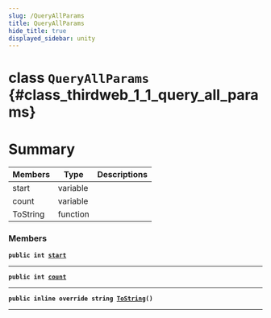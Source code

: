 ```yaml
---
slug: /QueryAllParams
title: QueryAllParams
hide_title: true
displayed_sidebar: unity
---
```


# class `QueryAllParams` {#class_thirdweb_1_1_query_all_params}

# Summary

| Members  | Type     | Descriptions |
| -------- | -------- | ------------ |
| start    | variable |              |
| count    | variable |              |
| ToString | function |              |

### Members

**`public int `[`start`](#class_thirdweb_1_1_query_all_params_1a2e46c7267445a1c6fc59b46ad325b500)**

---

**`public int `[`count`](#class_thirdweb_1_1_query_all_params_1ab753967d04c707adca12536681b9c90d)**

---

**`public inline override string `[`ToString`](#class_thirdweb_1_1_query_all_params_1a40b0af4516de90ef715ec8270df00954)`()`**

---
